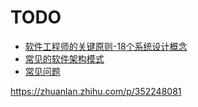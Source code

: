 # TODO

- [软件工程师的关键原则-18个系统设计概念](https://blog.csdn.net/weixin_37604985/article/details/134002497?spm=1001.2014.3001.5502)
- [常见的软件架构模式](https://zhuanlan.zhihu.com/p/354360734)
- [常见问题](https://juejin.cn/post/6844904125721772039?searchId=202312011053085DED58ADAE66AF558C2F)


https://zhuanlan.zhihu.com/p/352248081
